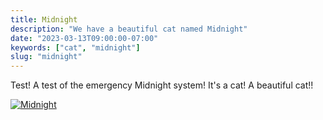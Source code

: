 ```yaml
---
title: Midnight
description: "We have a beautiful cat named Midnight"
date: "2023-03-13T09:00:00-07:00"
keywords: ["cat", "midnight"]
slug: "midnight"
---
```


Test! A test of the emergency Midnight system! It's a cat! A beautiful cat!!

[![Midnight](/images/posts/IMG_0450.png)](/images/posts/IMG_0450.png)

